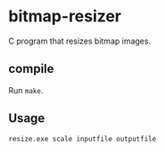 # bitmap-resizer

C program that resizes bitmap images.

## compile

Run ```make```.

## Usage

```resize.exe scale inputfile outputfile```
